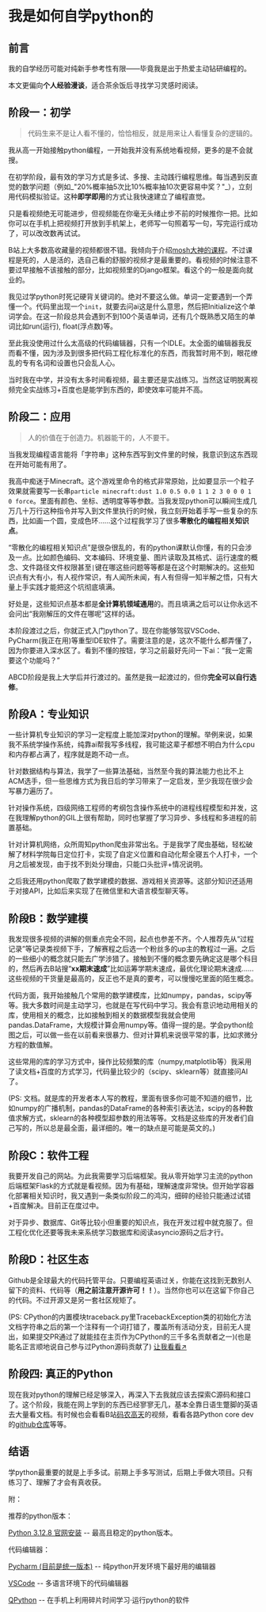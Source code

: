 # 我是如何自学python的
## 前言
我的自学经历可能对纯新手参考性有限——毕竟我是出于热爱主动钻研编程的。  

本文更偏向**个人经验漫谈**，适合茶余饭后寻找学习灵感时阅读。

## 阶段一：初学
> 代码生来不是让人看不懂的，恰恰相反，就是用来让人看懂复杂的逻辑的。

我从高一开始接触python编程，一开始我并没有系统地看视频，更多的是不会就搜。

在初学阶段，最有效的学习方式是多试、多搜、主动践行编程思维。每当遇到反直觉的数学问题（例如_"20%概率抽5次比10%概率抽10次更容易中奖？"_），立刻用代码模拟验证。这种**即学即用**的方式让我快速建立了编程直觉。

只是看视频绝无可能进步，但视频能在你毫无头绪止步不前的时候推你一把。比如你可以在手机上把视频打开放到手机架上，老师写一句照着写一句，写完运行成功了，可以改改数再试试。

B站上大多数高收藏量的视频都很不错。我倾向于介绍[mosh大神的课程](https://www.bilibili.com/video/BV1ng4y1i7Uk)。不过课程是死的，人是活的，选自己看的舒服的视频才是最重要的。看视频的时候注意不要过早接触不该接触的部分，比如视频里的Django框架。看这个的一般是面向就业的。

我见过学python时死记硬背关键词的。绝对不要这么做。单词一定要遇到一个弄懂一个。代码里出现一个`init`，就要去问ai这是什么意思，然后把Initialize这个单词学会。在这一阶段总共会遇到不到100个英语单词，还有几个既熟悉又陌生的单词比如run(运行), float(浮点数)等。

至此我没使用过什么太高级的代码编辑器，只有一个IDLE。太全面的编辑器我反而看不懂，因为涉及到很多把代码工程化标准化的东西，而我暂时用不到，眼花缭乱的专有名词和设置也只会乱人心。

当时我在中学，并没有太多时间看视频，最主要还是实战练习。当然这证明脱离视频完全实战练习+百度也是能学到东西的，即使效率可能并不高。

## 阶段二：应用
> 人的价值在于创造力。机器能干的，人不要干。

当我发现编程语言能将「字符串」这种东西写到文件里的时候，我意识到这东西现在开始可能有用了。

我高中痴迷于Minecraft。这个游戏里命令的格式非常原始，比如要显示一个粒子效果就需要写一长串`particle minecraft:dust 1.0 0.5 0.0 1 1 2 3 0 0 0 1 0 force`。里面有颜色、坐标、透明度等等参数。当我发现python可以瞬间生成几万几十万行这种指令并写入到文件里执行的时候，我立刻开始着手写一些复杂的东西，比如画一个圆，变成色环……这个过程我学习了很多**零散化的编程相关知识点**。

“零散化的编程相关知识点”是很杂很乱的，有的python课默认你懂，有的只会涉及一点。比如颜色编码、文本编码、环境变量、图片读取及其格式、运行速度的概念、文件路径文件权限甚至`|`键在哪这些问题等等都是在这个时期解决的。这些知识点有大有小，有人视作常识，有人闻所未闻，有人有但得一知半解之悟，只有大量上手实践才能把这个坑彻底填满。

好处是，这些知识点基本都是**全计算机领域通用**的。而且填满之后可以让你永远不会问出“我刚解压的文件在哪呢”这样的话。

本阶段渡过之后，你就正式入门python了。现在你能够驾驭VSCode、PyCharm(我正在用)等重型IDE软件了。需要注意的是，这次不能什么都弄懂了，因为你要进入深水区了。看到不懂的按钮，学习之前最好先问一下ai：“我一定需要这个功能吗？”

ABCD阶段是我上大学后并行渡过的。虽然是我一起渡过的，但你**完全可以自行选修**。

## 阶段A：专业知识
一些计算机专业知识的学习一定程度上能加深对python的理解。举例来说，如果我不系统学操作系统，纯靠ai帮我写多线程，我可能这辈子都想不明白为什么cpu和内存都占满了，程序就是跑不动一点。

针对数据结构与算法，我学了一些算法基础，当然至今我的算法能力也比不上ACM选手，但一些思维方式为我日后的学习带来了一定启发，至少我现在很少会写暴力遍历了。

针对操作系统，四级网络工程师的考纲包含操作系统中的进程线程模型和并发，这在我理解python的GIL上很有帮助，同时也掌握了学习异步、多线程和多进程的前置基础。

针对计算机网络，众所周知python爬虫非常出名。于是我学了爬虫基础，轻松破解了材料学院每日定位打卡，实现了自定义位置和自动化帮全寝五个人打卡，一个月之后被发现，由于找不到处分理由，只能口头批评+情况说明。

之后我还用python爬取了数学建模的数据、游戏相关资源等。这部分知识还适用于对接API，比如后来实现了在微信里和大语言模型聊天等。

## 阶段B：数学建模

我发现很多视频的讲解的侧重点完全不同，起点也参差不齐。个人推荐先从“过程记录”等记录类视频下手，了解赛程之后选一个粉丝多的up主的教程过一遍。之后的一些细小的概念就只能去广学涉猎了。接触到不懂的概念要先确定这是哪个科目的，然后再去B站搜“**xx期末速成**”比如运筹学期末速成，最优化理论期末速成……这些视频的干货量是最高的，反正也不是真的要考，可以慢慢吃里面的陌生概念。

代码方面，我开始接触几个常用的数学建模库，比如numpy，pandas，scipy等等。我大多数时间是主动学习，也就是在写代码中学习。我会有意识地动用相关的库，使用相关的概念，比如接触到相关的数据模型我就会使用pandas.DataFrame，大规模计算会用numpy等。值得一提的是。学会python绘图之后，可以做一些在以前看来很暴力、但对计算机来说很平常的事，比如求微分方程的数值解。

这些常用的库的学习方式中，操作比较频繁的库（numpy,matplotlib等）我采用了读文档+百度的方式学习，代码量比较少的（scipy、sklearn等）就直接问AI了。

(PS: 文档。就是库的开发者本人写的教程，里面有很多你可能不知道的细节，比如numpy的广播机制，pandas的DataFrame的各种索引表达法，scipy的各种数值求解方式，sklearn的各种模型超参数的用法等等。文档是这些库的开发者们自己写的，所以总是最全面，最详细的。唯一的缺点是可能是英文的。)

## 阶段C：软件工程

我要开发自己的网站。为此我需要学习后端框架。我从零开始学习主流的python后端框架Flask的方式就是看视频。因为有基础，理解速度非常快。但开始学容器化部署相关知识时，我又遇到一条类似阶段二的鸿沟，细碎的经验只能通过试错+百度解决。目前正在度过中。

对于异步、数据库、Git等比较小但重要的知识点，我在开发过程中就克服了。但工程化优化还要等我未来系统学习数据库和阅读asyncio源码之后才行。

## 阶段D：社区生态

Github是全球最大的代码托管平台。只要编程英语过关，你能在这找到无数别人留下的资料、代码等（**用之前注意开源许可！！**）。当然你也可以在这留下你自己的代码。不过开源又是另一套社区规矩了。

(PS: CPython的内置模块traceback.py里TracebackException类的初始化方法文档字符串之后的第一个注释有一个词打错了，覆盖所有活动分支，目前无人提出，如果提交PR通过了就能挂在主页作为CPython的三千多名贡献者之一)(也是能名正言顺地说自己参与过Python源码贡献了) [让我看看↗️](https://github.com/python/cpython/blob/main/Lib/traceback.py)

## 阶段四: 真正的Python

现在我对python的理解已经足够深入，再深入下去我就应该去探索C源码和接口了。这个阶段，我能在网上学到的东西已经寥寥无几，基本全靠日语生蹩脚的英语去大量看文档。有时候也会看看B站[码农高天](https://space.bilibili.com/245645656)的视频，看看各路Python core dev的[github仓库](https://github.com/gaogaotiantian)等等。

## 结语

学python最重要的就是上手多试。前期上手多写测试，后期上手做大项目。只有练习了、理解了才会有真收获。

附：

推荐的python版本：

[Python 3.12.8 官网安装](https://www.python.org/downloads/release/python-3128/) -- 最高且稳定的python版本。

代码编辑器：

[Pycharm (目前是统一版本)](https://www.jetbrains.com.cn/pycharm/download/) -- 纯python开发环境下最好用的编辑器

[VSCode](https://code.visualstudio.com/) -- 多语言环境下的代码编辑器

[QPython](https://www.qpython.com.cn) -- 在手机上利用碎片时间学习·运行python的软件

